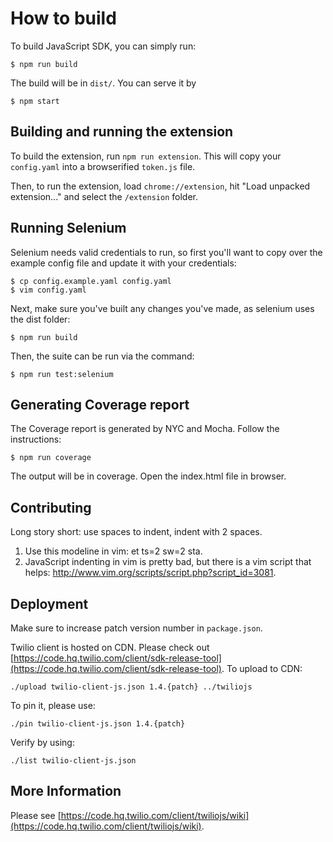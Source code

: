 How to build
=========

To build JavaScript SDK, you can simply run:

    $ npm run build

The build will be in `dist/`. You can serve it by

    $ npm start

Building and running the extension
---------------------

To build the extension, run `npm run extension`. This will copy your `config.yaml` into
a browserified `token.js` file.

Then, to run the extension, load `chrome://extension`, hit "Load unpacked extension..." and
select the `/extension` folder.

Running Selenium
----------------

Selenium needs valid credentials to run, so first you'll want to copy over
the example config file and update it with your credentials:

    $ cp config.example.yaml config.yaml
    $ vim config.yaml

Next, make sure you've built any changes you've made, as selenium uses the dist folder:

    $ npm run build

Then, the suite can be run via the command:

    $ npm run test:selenium

Generating Coverage report
--------------------------

The Coverage report is generated by NYC and Mocha. Follow the instructions:

    $ npm run coverage

The output will be in coverage. Open the index.html file in browser.

Contributing
------------

Long story short: use spaces to indent, indent with 2 spaces.

1. Use this modeline in vim: et ts=2 sw=2 sta.
1. JavaScript indenting in vim is pretty bad, but there is a vim script that helps:
   http://www.vim.org/scripts/script.php?script_id=3081.

Deployment
---

Make sure to increase patch version number in `package.json`.

Twilio client is hosted on CDN.  Please check out [https://code.hq.twilio.com/client/sdk-release-tool](https://code.hq.twilio.com/client/sdk-release-tool). To upload to CDN:

    ./upload twilio-client-js.json 1.4.{patch} ../twiliojs

To pin it, please use:

    ./pin twilio-client-js.json 1.4.{patch}

Verify by using:

    ./list twilio-client-js.json

More Information
---

Please see [https://code.hq.twilio.com/client/twiliojs/wiki](https://code.hq.twilio.com/client/twiliojs/wiki).

